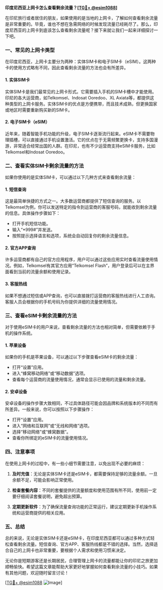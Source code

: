 **印度尼西亚上网卡怎么查看剩余流量？[[TG💪+ @esim1088](https://t.me/s/esim1088)]**

在印尼旅行或者居住的朋友，如果使用的是当地的上网卡，了解如何查看剩余流量是非常重要的。毕竟，谁也不想在急需网络的时候发现流量已经耗尽了。那么，印度尼西亚的上网卡到底该怎么查看剩余流量呢？接下来就让我们一起来详细探讨一下吧。

### 一、常见的上网卡类型

在印度尼西亚，上网卡主要分为两种：实体SIM卡和电子SIM卡（eSIM）。这两种卡的使用方式略有不同，因此查看剩余流量的方法也会有所差异。

#### 1. 实体SIM卡

实体SIM卡是我们最常见的上网卡形式。它需要插入手机的SIM卡槽中才能使用。印尼的各大运营商，如Telkomsel、Indosat Ooredoo、XL Axiata等，都提供这种类型的上网卡服务。实体SIM卡的优点是方便携带，而且技术成熟，但更换国家或地区时需要重新购买新的SIM卡。

#### 2. 电子SIM卡（eSIM）

近年来，随着智能手机功能的升级，电子SIM卡逐渐流行起来。eSIM卡不需要物理插槽，可以直接通过手机设置激活。它的优点在于无需频繁更换卡，支持多国漫游，非常适合经常出国的人群。在印尼，也有不少运营商支持eSIM卡服务，比如Telkomsel和Indosat Ooredoo。

### 二、查看实体SIM卡剩余流量的方法

如果你使用的是实体SIM卡，可以通过以下几种方式来查看剩余流量：

#### 1. 短信查询

这是最简单快捷的方式之一。大多数运营商都提供了短信查询的服务。以Telkomsel为例，你可以发送特定的指令到运营商的客服号码，就能收到剩余流量的信息。具体操作步骤如下：

- 打开手机短信功能。
- 输入“*999#”并发送。
- 按照提示选择语言和选项，系统会自动回复你的剩余流量信息。

#### 2. 官方APP查询

许多运营商都有自己的官方应用程序，用户可以通过这些应用实时查看流量使用情况。例如，Telkomsel有其官方应用“Telkomsel Flash”，用户登录后可以在主界面看到当前的流量余额和使用记录。

#### 3. 客服热线

如果不想通过短信或APP查询，也可以直接拨打运营商的客服热线进行人工咨询。客服人员会根据你的手机号码为你提供详细的流量使用情况。

### 三、查看eSIM卡剩余流量的方法

对于使用eSIM卡的用户来说，查看剩余流量的方法也相对简单，但需要依赖于手机的操作系统。

#### 1. 苹果设备

如果你的手机是苹果设备，可以通过以下步骤查看eSIM卡的剩余流量：

- 打开“设置”应用。
- 进入“蜂窝移动网络”或“移动数据”选项。
- 查看每个运营商的流量使用情况，通常会显示已使用的流量和剩余流量。

#### 2. 安卓设备

安卓设备的操作步骤大致相同，不过具体路径可能会因品牌和系统版本的不同而有所差异。一般来说，你可以按照以下步骤操作：

- 打开“设置”应用。
- 进入“网络和互联网”或“无线和网络”选项。
- 选择“移动网络”或“蜂窝数据”。
- 查看你所绑定的eSIM卡的流量使用情况。

### 四、注意事项

在使用上网卡的过程中，有一些小细节需要注意，以免出现不必要的麻烦：

1. **及时充值**：无论是实体SIM卡还是eSIM卡，都需要保持足够的流量余额。一旦余额不足，可能会影响正常使用。
   
2. **检查套餐内容**：不同的套餐提供的流量额度和使用范围有所不同，使用前一定要仔细阅读套餐说明，避免超出预算。

3. **定期更新软件**：为了确保流量查询功能的正常运行，建议定期更新手机操作系统和运营商提供的相关应用。

### 五、总结

总的来说，无论是实体SIM卡还是eSIM卡，在印度尼西亚都可以通过多种方式轻松查看剩余流量。短信查询、官方APP、客服热线都是不错的选择。当然，选择适合自己的上网卡也非常重要，要根据个人需求和使用习惯来决定。

无论你是短期游客还是长期居民，合理管理上网卡的流量都能让你的印尼之旅更加顺畅愉快。希望这篇文章能帮助大家更好地掌握如何查看剩余流量的小技巧。如果有其他问题，欢迎随时留言讨论！

[[TG💪+ @esim1088](https://t.me/s/esim1088) ![Image](https://i.postimg.cc/4NQfJmqS/Snipaste-2025-05-13-00-14-12.png)]